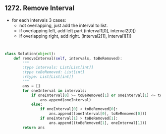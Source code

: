 ## 1272. Remove Interval

- for each intervals 3 cases:
    - not overlapping, just add the interval to list.
    - if overlapping left, add left part (interval1[0], interval2[0])
    - if overlapping right, add right. (interval2[1], interval1[1])


```python


class Solution(object):
    def removeInterval(self, intervals, toBeRemoved):
        """
        :type intervals: List[List[int]]
        :type toBeRemoved: List[int]
        :rtype: List[List[int]]
        """
        ans = []
        for oneInterval in intervals:
            if oneInterval[0] >= toBeRemoved[1] or oneInterval[1] <= toBeRemoved[0]:
                ans.append(oneInterval)
            else:
                if oneInterval[0] < toBeRemoved[0]:
                    ans.append((oneInterval[0], toBeRemoved[0]))
                if oneInterval[1] > toBeRemoved[1]:
                    ans.append((toBeRemoved[1], oneInterval[1]))
        return ans
```
